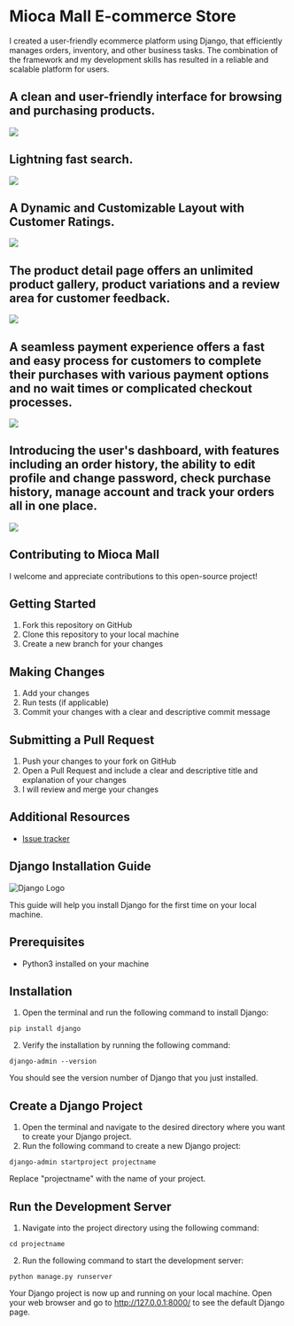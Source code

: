 # Mioca Mall E-commerce Store
I created a user-friendly ecommerce platform using Django, that efficiently manages orders, inventory, and other business tasks. The combination of the framework and my development skills has resulted in a reliable and scalable platform for users.

<h2> A clean and user-friendly interface for browsing and purchasing products.</h2>
<img src="https://i.imgur.com/3NWuVUS.gif">

<h2> Lightning fast search.</h2>
<img src="https://i.imgur.com/LsSXKyW.gif">

<h2> A Dynamic and Customizable Layout with Customer Ratings.</h2>
<img src="https://i.imgur.com/Ms03ERy.gif">

<h2> The product detail page offers an unlimited product gallery, product variations and a review area for customer feedback.</h2>
<img src="https://i.imgur.com/o1HxU8M.gif">

<h2> A seamless payment experience offers a fast and easy process for customers to complete their purchases with various payment options and no wait times or complicated checkout processes.</h2>
<img src="https://i.imgur.com/eeaF4KC.gif">

<h2> Introducing the user's dashboard, with features including an order history, the ability to edit profile and change password, check purchase history, manage account and track your orders all in one place.</h2>
<img src="https://i.imgur.com/NnOw0KZ.gif">

## Contributing to Mioca Mall
I welcome and appreciate contributions to this open-source project!

## Getting Started
1. Fork this repository on GitHub
2. Clone this repository to your local machine
3. Create a new branch for your changes

## Making Changes
1. Add your changes
2. Run tests (if applicable)
3. Commit your changes with a clear and descriptive commit message

## Submitting a Pull Request
1. Push your changes to your fork on GitHub
2. Open a Pull Request and include a clear and descriptive title and explanation of your changes
3. I will review and merge your changes

## Additional Resources
- [Issue tracker](https://github.com/DonGuillotine/mioca-mall/issues)


## Django Installation Guide

![Django Logo](https://www.djangoproject.com/m/img/logos/django-logo-negative.png)

This guide will help you install Django for the first time on your local machine.

## Prerequisites
- Python3 installed on your machine

## Installation
1. Open the terminal and run the following command to install Django:

```
pip install django
```

2. Verify the installation by running the following command:
```
django-admin --version
```

You should see the version number of Django that you just installed.

## Create a Django Project
1. Open the terminal and navigate to the desired directory where you want to create your Django project.
2. Run the following command to create a new Django project:
```
django-admin startproject projectname
```
Replace "projectname" with the name of your project.

## Run the Development Server
1. Navigate into the project directory using the following command:
```
cd projectname
```
2. Run the following command to start the development server:
```
python manage.py runserver
```

Your Django project is now up and running on your local machine. Open your web browser and go to http://127.0.0.1:8000/ to see the default Django page.
